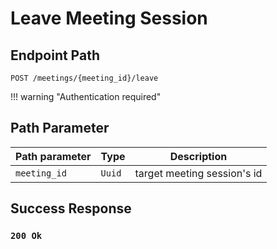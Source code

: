 # Leave Meeting Session

## Endpoint Path

`POST /meetings/{meeting_id}/leave`

!!! warning "Authentication required"

## Path Parameter

| Path parameter | Type   | Description                 |
|----------------|--------|-----------------------------|
| `meeting_id`   | `Uuid` | target meeting session's id |

## Success Response

### `200 Ok`
